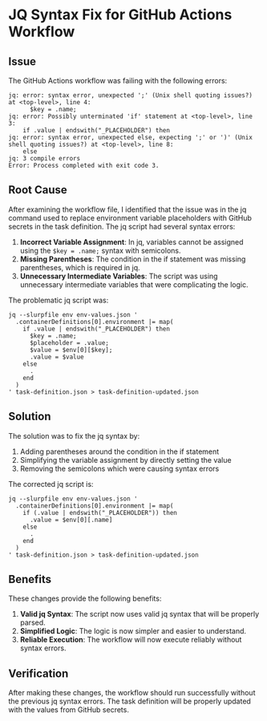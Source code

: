 # JQ Syntax Fix for GitHub Actions Workflow

## Issue

The GitHub Actions workflow was failing with the following errors:

```
jq: error: syntax error, unexpected ';' (Unix shell quoting issues?) at <top-level>, line 4:
      $key = .name;                  
jq: error: Possibly unterminated 'if' statement at <top-level>, line 3:
    if .value | endswith("_PLACEHOLDER") then    
jq: error: syntax error, unexpected else, expecting ';' or ')' (Unix shell quoting issues?) at <top-level>, line 8:
    else    
jq: 3 compile errors
Error: Process completed with exit code 3.
```

## Root Cause

After examining the workflow file, I identified that the issue was in the jq command used to replace environment variable placeholders with GitHub secrets in the task definition. The jq script had several syntax errors:

1. **Incorrect Variable Assignment**: In jq, variables cannot be assigned using the `$key = .name;` syntax with semicolons.
2. **Missing Parentheses**: The condition in the if statement was missing parentheses, which is required in jq.
3. **Unnecessary Intermediate Variables**: The script was using unnecessary intermediate variables that were complicating the logic.

The problematic jq script was:

```jq
jq --slurpfile env env-values.json '
  .containerDefinitions[0].environment |= map(
    if .value | endswith("_PLACEHOLDER") then
      $key = .name;
      $placeholder = .value;
      $value = $env[0][$key];
      .value = $value
    else
      .
    end
  )
' task-definition.json > task-definition-updated.json
```

## Solution

The solution was to fix the jq syntax by:

1. Adding parentheses around the condition in the if statement
2. Simplifying the variable assignment by directly setting the value
3. Removing the semicolons which were causing syntax errors

The corrected jq script is:

```jq
jq --slurpfile env env-values.json '
  .containerDefinitions[0].environment |= map(
    if (.value | endswith("_PLACEHOLDER")) then
      .value = $env[0][.name]
    else
      .
    end
  )
' task-definition.json > task-definition-updated.json
```

## Benefits

These changes provide the following benefits:

1. **Valid jq Syntax**: The script now uses valid jq syntax that will be properly parsed.
2. **Simplified Logic**: The logic is now simpler and easier to understand.
3. **Reliable Execution**: The workflow will now execute reliably without syntax errors.

## Verification

After making these changes, the workflow should run successfully without the previous jq syntax errors. The task definition will be properly updated with the values from GitHub secrets.
